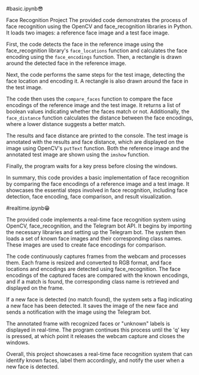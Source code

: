 #basic.ipynb😎



Face Recognition Project
The provided code demonstrates the process of face recognition using the OpenCV and face_recognition libraries in Python. It loads two images: a reference face image and a test face image. 

First, the code detects the face in the reference image using the face_recognition library's `face_locations` function and calculates the face encoding using the `face_encodings` function. Then, a rectangle is drawn around the detected face in the reference image.

Next, the code performs the same steps for the test image, detecting the face location and encoding it. A rectangle is also drawn around the face in the test image.

The code then uses the `compare_faces` function to compare the face encodings of the reference image and the test image. It returns a list of boolean values indicating whether the faces match or not. Additionally, the `face_distance` function calculates the distance between the face encodings, where a lower distance suggests a better match.

The results and face distance are printed to the console. The test image is annotated with the results and face distance, which are displayed on the image using OpenCV's `putText` function. Both the reference image and the annotated test image are shown using the `imshow` function.

Finally, the program waits for a key press before closing the windows.

In summary, this code provides a basic implementation of face recognition by comparing the face encodings of a reference image and a test image. It showcases the essential steps involved in face recognition, including face detection, face encoding, face comparison, and result visualization.

#realtime.ipynb😁



The provided code implements a real-time face recognition system using OpenCV, face_recognition, and the Telegram bot API. It begins by importing the necessary libraries and setting up the Telegram bot. The system then loads a set of known face images and their corresponding class names. These images are used to create face encodings for comparison.

The code continuously captures frames from the webcam and processes them. Each frame is resized and converted to RGB format, and face locations and encodings are detected using face_recognition. The face encodings of the captured faces are compared with the known encodings, and if a match is found, the corresponding class name is retrieved and displayed on the frame.

If a new face is detected (no match found), the system sets a flag indicating a new face has been detected. It saves the image of the new face and sends a notification with the image using the Telegram bot.

The annotated frame with recognized faces or "unknown" labels is displayed in real-time. The program continues this process until the 'q' key is pressed, at which point it releases the webcam capture and closes the windows.

Overall, this project showcases a real-time face recognition system that can identify known faces, label them accordingly, and notify the user when a new face is detected.
